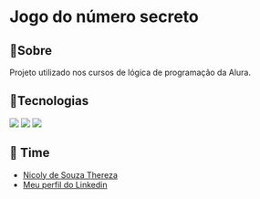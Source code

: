 <h1>Jogo do número secreto</h1>

<h2>📖Sobre</h2>
<p>Projeto utilizado nos cursos de lógica de programação da Alura.</p>

## 🚀Tecnologias
<div>
  <img src="https://img.shields.io/badge/HTML-239120?style=for-the-badge&logo=html5&logoColor=white">
  <img src="https://img.shields.io/badge/CSS-239120?&style=for-the-badge&logo=css3&logoColor=white">
  <img src="https://img.shields.io/badge/JavaScript-F7DF1E?style=for-the-badge&logo=javascript&logoColor=black">
</div>

<h2>👥 Time</h2>
<ul>
  <li><a href="https://github.com/nicolytst">Nicoly de Souza Thereza</a></li>
  <li><a href="https://www.linkedin.com/in/nicoly-thereza-a96391285/">Meu perfil do Linkedin</a></li>
</ul>

